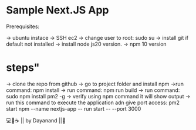 # Sample Next.JS App
Prerequisites:

-> ubuntu instace
-> SSH ec2
-> change user to root:  sudo su
-> install git if default not installed
-> install node js20 version.
-> npm 10 version

# steps"
-> clone the repo from github
-> go to project folder and install npm
->run command:  npm install
-> run command: npm run build
-> run command: sudo npm install pm2 -g
-> verify using npm command it will show output
-> run this command to execute the application adn give port access: 
pm2 start npm --name nextjs-app -- run start -- --port 3000


💻💖☕ || by Dayanand ||🙏
